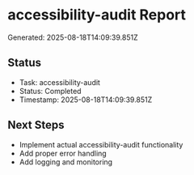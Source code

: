 # accessibility-audit Report

Generated: 2025-08-18T14:09:39.851Z

## Status
- Task: accessibility-audit
- Status: Completed
- Timestamp: 2025-08-18T14:09:39.851Z

## Next Steps
- Implement actual accessibility-audit functionality
- Add proper error handling
- Add logging and monitoring
